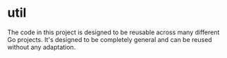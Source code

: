 # util

The code in this project is designed to be reusable across many different Go projects. It's designed to be completely general and can be reused without any adaptation.

